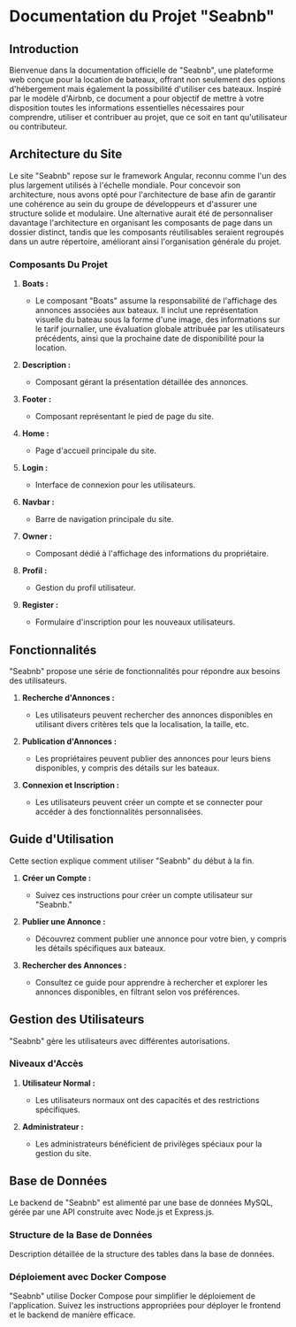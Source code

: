 # Documentation du Projet "Seabnb"

## Introduction

Bienvenue dans la documentation officielle de "Seabnb", une plateforme web conçue pour la location de bateaux, offrant non seulement des options d'hébergement mais également la possibilité d'utiliser ces bateaux. Inspiré par le modèle d'Airbnb, ce document a pour objectif de mettre à votre disposition toutes les informations essentielles nécessaires pour comprendre, utiliser et contribuer au projet, que ce soit en tant qu'utilisateur ou contributeur.

## Architecture du Site


Le site "Seabnb" repose sur le framework Angular, reconnu comme l'un des plus largement utilisés à l'échelle mondiale. Pour concevoir son architecture, nous avons opté pour l'architecture de base afin de garantir une cohérence au sein du groupe de développeurs et d'assurer une structure solide et modulaire. Une alternative aurait été de personnaliser davantage l'architecture en organisant les composants de page dans un dossier distinct, tandis que les composants réutilisables seraient regroupés dans un autre répertoire, améliorant ainsi l'organisation générale du projet.

### Composants Du Projet

1. **Boats :**
   - Le composant "Boats" assume la responsabilité de l'affichage des annonces associées aux bateaux. Il inclut une représentation visuelle du bateau sous la forme d'une image, des informations sur le tarif journalier, 
   une évaluation globale attribuée par les utilisateurs précédents, ainsi que la prochaine date de disponibilité pour la location.

2. **Description :**
   - Composant gérant la présentation détaillée des annonces.

3. **Footer :**
   - Composant représentant le pied de page du site.

4. **Home :**
   - Page d'accueil principale du site.

5. **Login :**
   - Interface de connexion pour les utilisateurs.

6. **Navbar :**
   - Barre de navigation principale du site.

7. **Owner :**
   - Composant dédié à l'affichage des informations du propriétaire.

8. **Profil :**
   - Gestion du profil utilisateur.

9. **Register :**
   - Formulaire d'inscription pour les nouveaux utilisateurs.

## Fonctionnalités

"Seabnb" propose une série de fonctionnalités pour répondre aux besoins des utilisateurs.

1. **Recherche d'Annonces :**
   - Les utilisateurs peuvent rechercher des annonces disponibles en utilisant divers critères tels que la localisation, la taille, etc.

2. **Publication d'Annonces :**
   - Les propriétaires peuvent publier des annonces pour leurs biens disponibles, y compris des détails sur les bateaux.

3. **Connexion et Inscription :**
   - Les utilisateurs peuvent créer un compte et se connecter pour accéder à des fonctionnalités personnalisées.

## Guide d'Utilisation

Cette section explique comment utiliser "Seabnb" du début à la fin.

1. **Créer un Compte :**
   - Suivez ces instructions pour créer un compte utilisateur sur "Seabnb."

2. **Publier une Annonce :**
   - Découvrez comment publier une annonce pour votre bien, y compris les détails spécifiques aux bateaux.

3. **Rechercher des Annonces :**
   - Consultez ce guide pour apprendre à rechercher et explorer les annonces disponibles, en filtrant selon vos préférences.

## Gestion des Utilisateurs

"Seabnb" gère les utilisateurs avec différentes autorisations.

### Niveaux d'Accès

1. **Utilisateur Normal :**
   - Les utilisateurs normaux ont des capacités et des restrictions spécifiques.

2. **Administrateur :**
   - Les administrateurs bénéficient de privilèges spéciaux pour la gestion du site.

## Base de Données

Le backend de "Seabnb" est alimenté par une base de données MySQL, gérée par une API construite avec Node.js et Express.js.

### Structure de la Base de Données

Description détaillée de la structure des tables dans la base de données.

### Déploiement avec Docker Compose

"Seabnb" utilise Docker Compose pour simplifier le déploiement de l'application. Suivez les instructions appropriées pour déployer le frontend et le backend de manière efficace.
